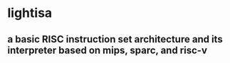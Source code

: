 # lightisa

## a basic RISC instruction set architecture and its interpreter based on mips, sparc, and risc-v

